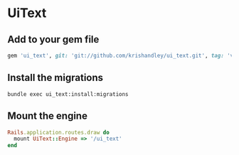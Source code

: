 # UiText

## Add to your gem file

```ruby
gem 'ui_text', git: 'git://github.com/krishandley/ui_text.git', tag: 'v0.0.1'
```

## Install the migrations

```
bundle exec ui_text:install:migrations
```

## Mount the engine

```ruby
Rails.application.routes.draw do
  mount UiText::Engine => '/ui_text'
end
```
